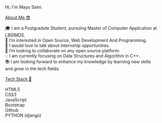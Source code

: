 Hi, I'm Mayu Saini.
<br>
<br>
<u>About Me 😎</u>
<br>
<br>
🎓 I am a Postgradute Student, pursuing Master of Computer Application at LBSIMDS.<br>
👀 I’m interested in Open Source, Web Development And Programming.<br>
💬 I would love to talk about internship opportunities.<br>
💞️ I’m looking to collaborate on any open source platform.<br>
💡 I am currently focusing on Data Structures and Algorithm in C++.<br>
📚 I am looking forward to enhance my knowledge by learning new skills and grow in the tech fields.<br>
<br>
<u>Tech Stack 🥞</u><br><br>
HTML5<br> CSS3<br> JavaScript<br> Bootstrap<br> Github <br>PYTHON (django)  


